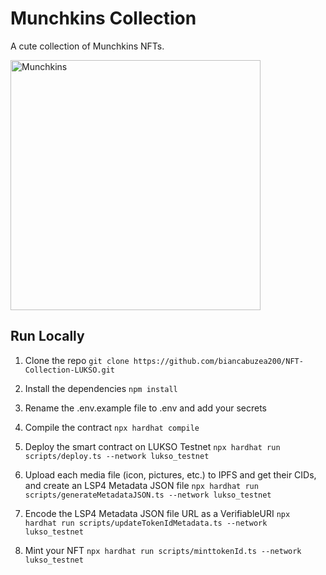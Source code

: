 # Munchkins Collection

A cute collection of Munchkins NFTs.

<div style={{textAlign: 'center', color: 'grey'}}>
  <img
    src={require('./assets/collection.png').default}
    alt="Munchkins"
    width="400"
  />
</div>

## Run Locally

1. Clone the repo
   `git clone https://github.com/biancabuzea200/NFT-Collection-LUKSO.git`

2. Install the dependencies
   `npm install`

3. Rename the .env.example file to .env and add your secrets

4. Compile the contract
   `npx hardhat compile`

5. Deploy the smart contract on LUKSO Testnet
   `npx hardhat run scripts/deploy.ts --network lukso_testnet`

6. Upload each media file (icon, pictures, etc.) to IPFS and get their CIDs, and create an LSP4 Metadata JSON file
   `npx hardhat run scripts/generateMetadataJSON.ts --network lukso_testnet`

7. Encode the LSP4 Metadata JSON file URL as a VerifiableURI
   `npx hardhat run scripts/updateTokenIdMetadata.ts --network lukso_testnet`

8. Mint your NFT
   `npx hardhat run scripts/minttokenId.ts --network lukso_testnet`
